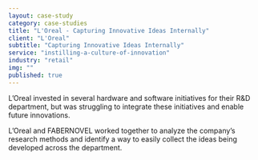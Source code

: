 ```yaml
---
layout: case-study
category: case-studies
title: "L'Oreal - Capturing Innovative Ideas Internally"
client: "L'Oreal"
subtitle: "Capturing Innovative Ideas Internally"
service: "instilling-a-culture-of-innovation"
industry: "retail"
img: ""
published: true
---
```


L’Oreal invested in several hardware and software initiatives for their R&D department, but was struggling to integrate these initiatives and enable future innovations. 

L’Oreal and FABERNOVEL worked together to analyze the company’s research methods and identify a way to easily collect the ideas being developed across the department. 